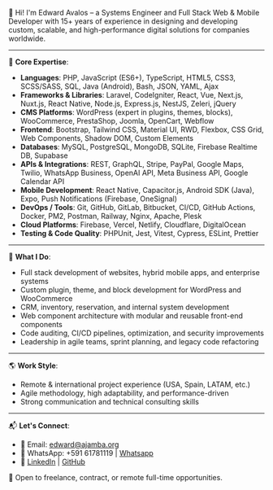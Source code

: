 👋 Hi! I'm Edward Avalos – a Systems Engineer and Full Stack Web & Mobile Developer with 15+ years of experience in designing and developing custom, scalable, and high-performance digital solutions for companies worldwide.

---

🧰 **Core Expertise**:
- **Languages**: PHP, JavaScript (ES6+), TypeScript, HTML5, CSS3, SCSS/SASS, SQL, Java (Android), Bash, JSON, YAML, Ajax
- **Frameworks & Libraries**: Laravel, CodeIgniter, React, Vue, Next.js, Nuxt.js, React Native, Node.js, Express.js, NestJS, Zeleri, jQuery
- **CMS Platforms**: WordPress (expert in plugins, themes, blocks), WooCommerce, PrestaShop, Joomla, OpenCart, Webflow
- **Frontend**: Bootstrap, Tailwind CSS, Material UI, RWD, Flexbox, CSS Grid, Web Components, Shadow DOM, Custom Elements
- **Databases**: MySQL, PostgreSQL, MongoDB, SQLite, Firebase Realtime DB, Supabase
- **APIs & Integrations**: REST, GraphQL, Stripe, PayPal, Google Maps, Twilio, WhatsApp Business, OpenAI API, Meta Business API, Google Calendar API
- **Mobile Development**: React Native, Capacitor.js, Android SDK (Java), Expo, Push Notifications (Firebase, OneSignal)
- **DevOps / Tools**: Git, GitHub, GitLab, Bitbucket, CI/CD, GitHub Actions, Docker, PM2, Postman, Railway, Nginx, Apache, Plesk
- **Cloud Platforms**: Firebase, Vercel, Netlify, Cloudflare, DigitalOcean
- **Testing & Code Quality**: PHPUnit, Jest, Vitest, Cypress, ESLint, Prettier

---

🚀 **What I Do**:
- Full stack development of websites, hybrid mobile apps, and enterprise systems
- Custom plugin, theme, and block development for WordPress and WooCommerce
- CRM, inventory, reservation, and internal system development
- Web component architecture with modular and reusable front-end components
- Code auditing, CI/CD pipelines, optimization, and security improvements
- Leadership in agile teams, sprint planning, and legacy code refactoring

---

🌎 **Work Style**:
- Remote & international project experience (USA, Spain, LATAM, etc.)
- Agile methodology, high adaptability, and performance-driven
- Strong communication and technical consulting skills

---

📬 **Let's Connect**:  
- 📧 Email: edward@ajamba.org  
- 📱 WhatsApp: +591 61781119 | [Whatsapp](https://wa.me/59161781119) 
- 🔗 [LinkedIn](https://www.linkedin.com/in/edward-avalos-severiche/) | [GitHub](https://github.com/kirusiya)

💼 Open to freelance, contract, or remote full-time opportunities.
